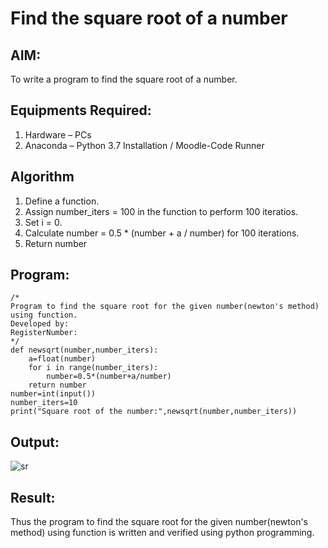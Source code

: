 # Find the square root of a number

## AIM:
To write a program to find the square root of a number.

## Equipments Required:
1. Hardware – PCs
2. Anaconda – Python 3.7 Installation / Moodle-Code Runner

## Algorithm
1. Define a function.
2. Assign number_iters = 100 in the function to perform 100 iteratios.
3. Set i = 0.
4. Calculate  number = 0.5 * (number + a / number) for 100 iterations.
5. Return number

## Program:
```
/*
Program to find the square root for the given number(newton's method) using function.
Developed by: 
RegisterNumber:  
*/
def newsqrt(number,number_iters):
    a=float(number)
    for i in range(number_iters):
        number=0.5*(number+a/number)
    return number
number=int(input())
number_iters=10
print("Square root of the number:",newsqrt(number,number_iters))
```

## Output:
![sr](sr.png)


## Result:
Thus the program to find the square root for the given number(newton's method) using function is written and verified using python programming.

